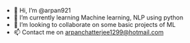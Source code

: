 - 👋 Hi, I’m @arpan921
- 🌱 I’m currently learning Machine learning, NLP using python
- 💞️ I’m looking to collaborate on some basic projects of ML
- 📫 Contact me on arpanchatterjee1299@hotmail.com

<!---
arpan921/arpan921 is a ✨ special ✨ repository because its `README.md` (this file) appears on your GitHub profile.
You can click the Preview link to take a look at your changes.
--->
